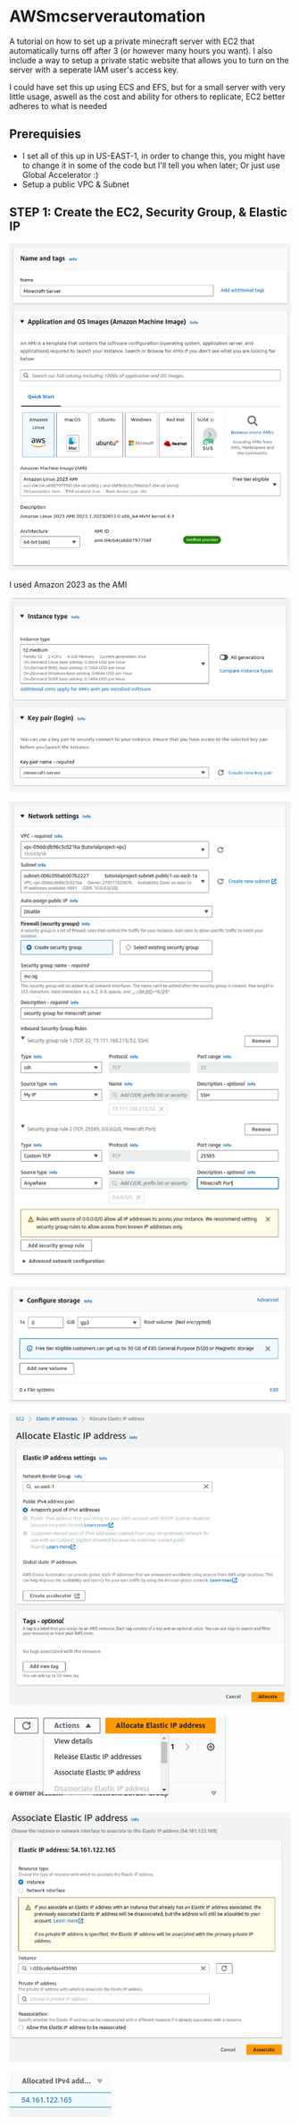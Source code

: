 # AWSmcserverautomation
A tutorial on how to set up a private minecraft server with EC2 that automatically turns off after 3 (or however many hours you want). I also include a way to setup a private static website that allows you to turn on the server with a seperate IAM user's access key.

I could have set this up using ECS and EFS, but for a small server with very little usage, aswell as the cost and ability for others to replicate, EC2 better adheres to what is needed

## Prerequisies
- I set all of this up in US-EAST-1, in order to change this, you might have to change it in some of the code but I'll tell you when later; Or just use Global Accelerator :)
- Setup a public VPC & Subnet

## STEP 1: Create the EC2, Security Group, & Elastic IP
![Image Alt Text](images/image1.png)

I used Amazon 2023 as the AMI

![Image Alt Text](images/image2.png)



![Image Alt Text](images/image3.png)



![Image Alt Text](images/image4.png)




![Image Alt Text](images/image5.png)




![Image Alt Text](images/image6.png)




![Image Alt Text](images/image7.png)




![Image Alt Text](images/image8.png)

